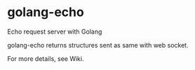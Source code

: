 # golang-echo
Echo request server with Golang

golang-echo returns structures sent as same with web socket.

For more details, see Wiki.
